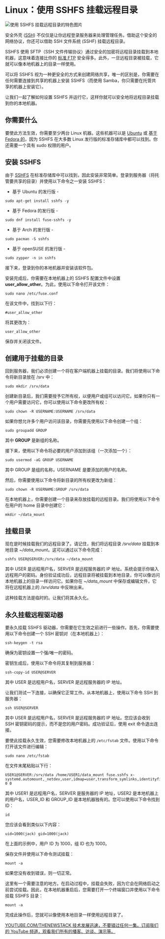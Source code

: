 # Linux：使用 SSHFS 挂载远程目录

![使用 SSHFS 挂载远程目录的特色图片](https://cdn.thenewstack.io/media/2024/07/62ac5402-island-2482200_1280-1024x718.jpg)

安全外壳 ([SSH](https://thenewstack.io/linux-limit-concurrent-users-on-your-server-with-ssh/)) 不仅仅是让你远程登录服务器来处理管理任务。借助这个安全的网络协议，你还可以借助 SSH 文件系统 (SSHF) 挂载远程目录。

SSHFS 使用 SFTP（SSH 文件传输协议）通过安全的加密将远程目录挂载到本地机器，这意味着连接比你的 [标准 FTP](https://thenewstack.io/create-a-secure-ftp-server-with-linux-and-ssh/) 安全得多。此外，一旦远程目录被挂载，它就可以像本地机器上的目录一样使用。

可以将 SSHFS 视为一种更安全的方式来创建网络共享，唯一的区别是，你需要在任何需要连接到共享的机器上安装 SSHFS（而使用 Samba，你只需要在托管共享的机器上安装它）。

让我们一起了解如何设置 SSHFS 并运行它，这样你就可以安全地将远程目录挂载到你的本地机器。

## 你需要什么

要使此方法生效，你需要至少两台 Linux 机器。这些机器可以是 [Ubuntu](https://thenewstack.io/how-to-install-ubuntu-pro-on-your-servers/) 或 [基于 Fedora 的](https://thenewstack.io/set-up-python-on-fedora-linux-4-steps/)，因为 SSHFS 在大多数 Linux 发行版的标准存储库中都可以找到。你还需要一个具有 sudo 权限的用户。

## 安装 SSHFS

由于 [SSHFS](https://man7.org/linux/man-pages/man1/sshfs.1.html) 在标准存储库中可以找到，因此安装非常简单。登录到服务器（将托管要共享的目录）并使用以下命令之一安装 SSHFS：

- 基于 Ubuntu 的发行版 -
```
sudo apt-get install sshfs -y
```
- 基于 Fedora 的发行版 -
```
sudo dnf install fuse-sshfs -y
```
- 基于 Arch 的发行版 -
```
sudo pacman -S sshfs
```
- 基于 openSUSE 的发行版 -
```
sudo zypper -n in sshfs
```
接下来，登录到你的本地机器并安装该软件包。

安装完成后，你需要在本地机器上的 SSHFS 配置文件中设置 **user_allow_other**。为此，使用以下命令打开该文件：

```
sudo nano /etc/fuse.conf
```
在该文件中，找到以下行：

```
#user_allow_other
```
将其更改为：

```
user_allow_other
```
保存并关闭该文件。

## 创建用于挂载的目录

回到服务器，我们必须创建一个将在客户端机器上挂载的目录。我们将使用以下命令将新目录放在 /srv 中：

```
sudo mkdir /srv/data
```
创建新目录后，我们需要授予它所有权，以便用户或组可以访问它。如果你只有一个用户需要访问它，你可以使用以下命令更改所有权：

```
sudo chown -R USERNAME:USERNAME /srv/data
```
如果你想允许多个用户访问该目录，你需要先使用以下命令创建一个组：

```
sudo groupadd GROUP
```
其中 **GROUP** 是新组的名称。

接下来，使用以下命令将必要的用户添加到该组（一次添加一个）：

```
sudo usermod -aG GROUP USERNAME
```
其中 GROUP 是组的名称，USERNAME 是要添加的用户的名称。

然后，你需要使用以下命令将新目录的所有权更改为新组：

```
sudo chown -R USERNAME:GROUP /srv/data
```

在本地机器上，你需要创建一个目录来存放挂载的远程目录。我们将使用以下命令在用户的 home 目录中创建它：

```
mkdir ~/data_mount
```

## 挂载目录

现在是时候挂载我们的远程目录了。请记住，我们将远程目录 */srv/data* 挂载到本地目录 *~/data_mount*。这可以通过以下命令完成：

```
sshfs USER@SERVER:/srv/data ~/data_mount
```
其中 USER 是远程用户名，SERVER 是远程服务器的 IP 地址。系统会提示你输入远程用户的密码。身份验证成功后，远程目录将被挂载到本地目录，你可以像访问本地机器上的目录一样访问它。如果你在 *~/data_mount* 中保存或编辑文件，它将在远程机器上的 */srv/data* 中反映出来。

这种挂载方法是临时的。让我们将其永久化。

## 永久挂载远程驱动器

要永久挂载 SSHFS 驱动器，你需要在它生效之前进行一些操作。首先，你需要使用以下命令创建一个 SSH 密钥对（在本地机器上）：

```
ssh-keygen -t rsa
```
确保为密钥设置一个强/唯一的密码。

密钥生成后，使用以下命令将其复制到服务器：

```
ssh-copy-id USER@SERVER
```
其中 USER 是远程用户名，SERVER 是远程服务器的 IP 地址。

让我们测试一下连接，以确保它正常工作。从本地机器上，使用以下命令 SSH 到服务器：

```
ssh USER@SERVER
```
其中 USER 是远程用户名，SERVER 是远程服务器的 IP 地址。您应该会收到 SSH 密钥密码的提示，而不是您的用户密码。成功验证后，使用 exit 命令退出连接。

要使此挂载永久生效，您需要修改本地机器上的 `/etc/fstab` 文件。使用以下命令打开该文件进行编辑：

```
sudo nano /etc/fstab
```

在文件末尾粘贴以下行：

```
USER1@SERVER:/srv/data /home/USER1/data_mount fuse.sshfs x-systemd.automount,_netdev,user,idmap=user,transform_symlinks,identityfile=/home/USER2/.ssh/id_rsa,allow_other,default_permissions,uid=USER_ID_N,gid=USER_GID_N 0 0
```

其中 USER1 是远程用户名，SERVER 是服务器的 IP 地址，USER2 是本地机器上的用户名，USER_ID 和 GROUP_ID 是本地机器独有的。您可以使用以下命令找到 ID：

```
id
```

您应该会看到类似以下内容：

```
uid=1000(jack) gid=1000(jack)
```

在上面的示例中，用户 ID 为 1000，组 ID 也为 1000。

保存文件并使用以下命令测试挂载：

```
mount -a
```

如果您没有收到错误，则一切正常。

这里有一个需要注意的地方。在启动过程中，挂载会失败，因为它会在网络启动之前尝试挂载。因此，在本地机器重启后，您需要打开一个终端窗口并使用以下命令挂载 SSHFS 目录：

```
mount -a
```

完成此操作后，您就可以像使用本地目录一样使用远程目录了。

[YOUTUBE.COM/THENEWSTACK 技术发展迅速，不要错过任何一集。订阅我们的 YouTube 频道，观看我们所有的播客、访谈、演示等。](https://youtube.com/thenewstack?sub_confirmation=1)